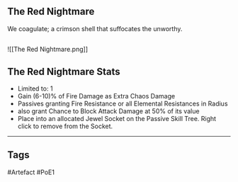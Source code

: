 ## The Red Nightmare
We coagulate; a crimson shell
that suffocates the unworthy.
##
![[The Red Nightmare.png]]
## The Red Nightmare Stats
- Limited to: 1
- Gain (6-10)% of Fire Damage as Extra Chaos Damage
- Passives granting Fire Resistance or all Elemental Resistances in Radius
- also grant Chance to Block Attack Damage at 50% of its value
- Place into an allocated Jewel Socket on the Passive Skill Tree. Right click to remove from the Socket.


---
## Tags
#Artefact
#PoE1
